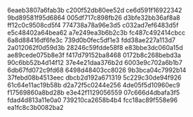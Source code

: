 6eaeb3807a6fab3b
c200f52db80ee52d
ce6d591f16922342
9bd89581f95d6864
005df717c898fb26
d3bfe32bb36af8a8
ff12c0c9508cd5f4
774738a78a96e3d5
c032ad7ef6483d5f
e5c48402a64bea62
a7e249ea3b6b2c3b
fc487c492414cbcc
6a8d88416df6fe3c
739d0b0fec5df1e3
fdd38ae227a113d7
2a012062f0d59d3b
28246c59fdde58f8
e83bbe3dc060a15d
ae89cede075b8e3f
f417d79152ba8468
0172b8c268bebd3a
90c6bb52b4d14f12
37e4e21daa376b2d
6003e9c702a6b1b7
6db67fd072c9fd68
6498d48403cc8026
9b3bca04c7992b14
37febd08b4513eec
dbcb2d192a671319
5c229c30de94f926
61c64e11ac19b58b
d2a72f5c0244e256
4de05f5d10960ec9
f17569860a8bd28b
e3e42f1129056559
07c666d4dbafa3f5
fdad4d813a11e0a0
739210ca2658b4b4
fcc18ac89f558e96
ea1fc8c3b0082ba2
